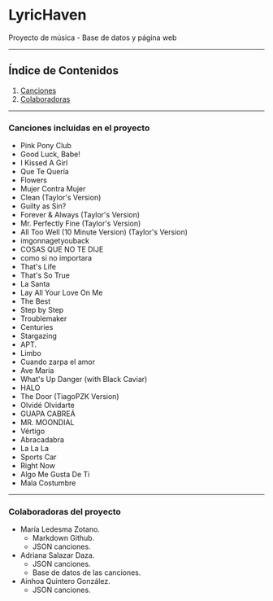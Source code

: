 # LyricHaven
Proyecto de música - Base de datos y página web

---
## Índice de Contenidos
1. [Canciones](#canciones-incluidas-en-el-proyecto)
2. [Colaboradoras](#colaboradoras-del-proyecto)

---
### Canciones incluidas en el proyecto
- Pink Pony Club
- Good Luck, Babe!
- I Kissed A Girl
- Que Te Quería
- Flowers
- Mujer Contra Mujer
- Clean (Taylor's Version)
- Guilty as Sin?
- Forever & Always (Taylor's Version)
- Mr. Perfectly Fine (Taylor's Version)
- All Too Well (10 Minute Version) (Taylor's Version)
- imgonnagetyouback
- COSAS QUE NO TE DIJE
- como si no importara
- That's Life
- That's So True
- La Santa
- Lay All Your Love On Me
- The Best
- Step by Step
- Troublemaker
- Centuries
- Stargazing
- APT.
- Limbo
- Cuando zarpa el amor
- Ave María
- What's Up Danger (with Black Caviar)
- HALO
- The Door (TiagoPZK Version)
- Olvidé Olvidarte
- GUAPA CABREÁ
- MR. MOONDIAL
- Vértigo
- Abracadabra
- La La La
- Sports Car
- Right Now
- Algo Me Gusta De Ti
- Mala Costumbre

---
### Colaboradoras del proyecto
- María Ledesma Zotano.
    - Markdown Github.
    - JSON canciones.
- Adriana Salazar Daza.
    - JSON canciones.
    - Base de datos de las canciones.
- Ainhoa Quintero González.
    - JSON canciones.
